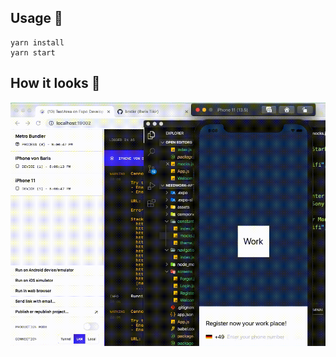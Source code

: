 ## Usage 📙

```shell
yarn install
yarn start
```

## How it looks 🚀
<img src='./assets/video/welcomeScreen.gif'>